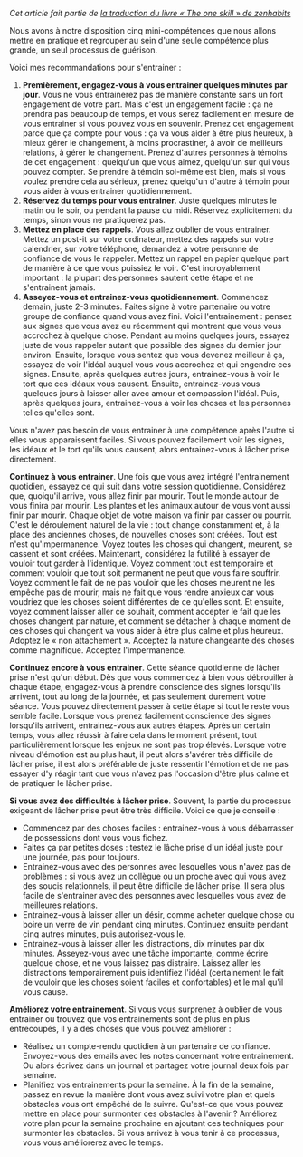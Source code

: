 <!-- 
.. title: Pratiquer les compétences
.. slug: pratiquer-les-competences
.. date: 2017-05-04 21:53:00+01:00
.. tags: Traduction, Zen habits, L'unique compétence
.. category: 
.. link: 
.. description: 
.. type: text
-->

_Cet article fait partie de [la traduction du livre « The one skill » de zenhabits](/blog/traduction-du-livre-the-one-skill-de-zenhabits/)_

Nous avons à notre disposition cinq mini-compétences que nous allons mettre en pratique et regrouper au sein d'une seule compétence plus grande, un seul processus de guérison.

Voici mes recommandations pour s'entrainer :
<!-- TEASER_END -->

1. __Premièrement, engagez-vous à vous entrainer quelques minutes par jour__. Vous ne vous entrainerez pas de manière constante sans un fort engagement de votre part. Mais c'est un engagement facile : ça ne prendra pas beaucoup de temps, et vous serez facilement en mesure de vous entrainer si vous pouvez vous en souvenir. Prenez cet engagement parce que ça compte pour vous : ça va vous aider à être plus heureux, à mieux gérer le changement, à moins procrastiner, à avoir de meilleurs relations, à gérer le changement. Prenez d'autres personnes à témoins de cet engagement : quelqu'un que vous aimez, quelqu'un sur qui vous pouvez compter. Se prendre à témoin soi-même est bien, mais si vous voulez prendre cela au sérieux, prenez quelqu'un d'autre à témoin pour vous aider à vous entrainer quotidiennement.
2. __Réservez du temps pour vous entrainer__. Juste quelques minutes le matin ou le soir, ou pendant la pause du midi. Réservez explicitement du temps, sinon vous ne pratiquerez pas.
3. __Mettez en place des rappels__. Vous allez oublier de vous entrainer. Mettez un post-it sur votre ordinateur, mettez des rappels sur votre calendrier, sur votre téléphone, demandez à votre personne de confiance de vous le rappeler. Mettez un rappel en papier quelque part de manière à ce que vous puissiez le voir. C'est incroyablement important : la plupart des personnes sautent cette étape et ne s'entrainent jamais.
4. __Asseyez-vous et entrainez-vous quotidiennement__. Commencez demain, juste 2-3 minutes. Faites signe à votre partenaire ou votre groupe de confiance quand vous avez fini. Voici l'entrainement : pensez aux signes que vous avez eu récemment qui montrent que vous vous accrochez à quelque chose. Pendant au moins quelques jours, essayez juste de vous rappeler autant que possible des signes du dernier jour environ. Ensuite, lorsque vous sentez que vous devenez meilleur à ça, essayez de voir l'idéal auquel vous vous accrochez et qui engendre ces signes. Ensuite, après quelques autres jours, entrainez-vous à voir le tort que ces idéaux vous causent. Ensuite, entrainez-vous vous quelques jours à laisser aller avec amour et compassion l'idéal. Puis, après quelques jours, entrainez-vous à voir les choses et les personnes telles qu'elles sont.


Vous n'avez pas besoin de vous entrainer à une compétence après l'autre si elles vous apparaissent faciles. Si vous pouvez facilement voir les signes, les idéaux et le tort qu'ils vous causent, alors entrainez-vous à lâcher prise directement.

__Continuez à vous entrainer__. Une fois que vous avez intégré l'entrainement quotidien, essayez ce qui suit dans votre session quotidienne.
Considérez que, quoiqu'il arrive, vous allez finir par mourir. Tout le monde autour de vous finira par mourir. Les plantes et les animaux autour de vous vont aussi finir par mourir. Chaque objet de votre maison va finir par casser ou pourrir. C'est le déroulement naturel de la vie : tout change constamment et, à la place des anciennes choses, de nouvelles choses sont créées. Tout est n'est qu'impermanence. Voyez toutes les choses qui changent, meurent, se cassent et sont créées. Maintenant, considérez la futilité à essayer de vouloir tout garder à l'identique. Voyez comment tout est temporaire et comment vouloir que tout soit permanent ne peut que vous faire souffrir. Voyez comment le fait de ne pas vouloir que les choses meurent ne les empêche pas de mourir, mais ne fait que vous rendre anxieux car vous voudriez que les choses soient différentes de ce qu'elles sont. Et ensuite, voyez comment laisser aller ce souhait, comment accepter le fait que les choses changent par nature, et comment se détacher à chaque moment de ces choses qui changent va vous aider à être plus calme et plus heureux. Adoptez le « non attachement ». Acceptez la nature changeante des choses comme magnifique. Acceptez l'impermanence.

__Continuez encore à vous entrainer__. Cette séance quotidienne de lâcher prise n'est qu'un début. Dès que vous commencez à bien vous débrouiller à chaque étape, engagez-vous à prendre conscience des signes lorsqu'ils arrivent, tout au long de la journée, et pas seulement durement votre séance. Vous pouvez directement passer à cette étape si tout le reste vous semble facile. Lorsque vous prenez facilement conscience des signes lorsqu'ils arrivent, entrainez-vous aux autres étapes. Après un certain temps, vous allez réussir à faire cela dans le moment présent, tout particulièrement lorsque les enjeux ne sont pas trop élevés. Lorsque votre niveau d'émotion est au plus haut, il peut alors s'avérer très difficile de lâcher prise, il est alors préférable de juste ressentir l'émotion et de ne pas essayer d'y réagir tant que vous n'avez pas l'occasion d'être plus calme et de pratiquer le lâcher prise.

__Si vous avez des difficultés à lâcher prise__. Souvent, la partie du processus exigeant de lâcher prise peut être très difficile. Voici ce que je conseille :

- Commencez par des choses faciles : entrainez-vous à vous débarrasser de possessions dont vous vous fichez.
- Faites ça par petites doses : testez le lâche prise d'un idéal juste pour une journée, pas pour toujours.
- Entrainez-vous avec des personnes avec lesquelles vous n'avez pas de problèmes : si vous avez un collègue ou un proche avec qui vous avez des soucis relationnels, il peut être difficile de lâcher prise. Il sera plus facile de s'entrainer avec des personnes avec lesquelles vous avez de meilleures relations.
- Entrainez-vous à laisser aller un désir, comme acheter quelque chose ou boire un verre de vin pendant cinq minutes. Continuez ensuite pendant cinq autres minutes, puis autorisez-vous le.
- Entrainez-vous à laisser aller les distractions, dix minutes par dix minutes. Asseyez-vous avec une tâche importante, comme écrire quelque chose, et ne vous laissez pas distraire. Laissez aller les distractions temporairement puis identifiez l'idéal (certainement le fait de vouloir que les choses soient faciles et confortables) et le mal qu'il vous cause.

__Améliorez votre entrainement__. Si vous vous surprenez à oublier de vous entrainer ou trouvez que vos entrainements sont de plus en plus entrecoupés, il y a des choses que vous pouvez améliorer :

- Réalisez un compte-rendu quotidien à un partenaire de confiance. Envoyez-vous des emails avec les notes concernant votre entrainement. Ou alors écrivez dans un journal et partagez votre journal deux fois par semaine.
- Planifiez vos entrainements pour la semaine. À la fin de la semaine, passez en revue la manière dont vous avez suivi votre plan et quels obstacles vous ont empêché de le suivre. Qu'est-ce que vous pouvez mettre en place pour surmonter ces obstacles à l'avenir ? Améliorez votre plan pour la semaine prochaine en ajoutant ces techniques pour surmonter les obstacles. Si vous arrivez à vous tenir à ce processus, vous vous améliorerez avec le temps.

